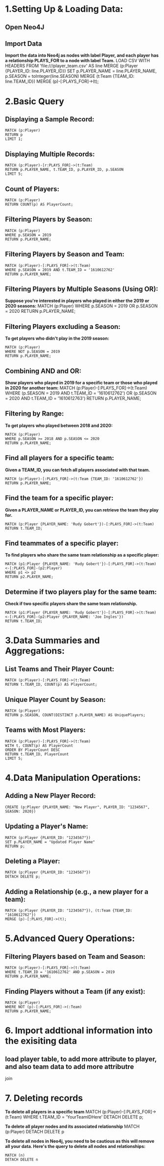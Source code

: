 # 1.Setting Up & Loading Data:
## Open Neo4J

## Import Data
**Import the data into Neo4j as nodes with label Player, and each player has a relationship PLAYS_FOR to a node with label Team.**
LOAD CSV WITH HEADERS FROM 'file:///player_team.csv' AS line
MERGE (p:Player {PLAYER_ID: line.PLAYER_ID})
SET p.PLAYER_NAME = line.PLAYER_NAME, p.SEASON = toInteger(line.SEASON)
MERGE (t:Team {TEAM_ID: line.TEAM_ID})
MERGE (p)-[:PLAYS_FOR]->(t);

# 2.Basic Query
## Displaying a Sample Record:
```
MATCH (p:Player)
RETURN p
LIMIT 1;
```

## Displaying Multiple Records:
```
MATCH (p:Player)-[r:PLAYS_FOR]->(t:Team)
RETURN p.PLAYER_NAME, t.TEAM_ID, p.PLAYER_ID, p.SEASON
LIMIT 5;
```

## Count of Players:
```
MATCH (p:Player)
RETURN COUNT(p) AS PlayerCount;
```

## Filtering Players by Season:
```
MATCH (p:Player)
WHERE p.SEASON = 2019
RETURN p.PLAYER_NAME;
```

## Filtering Players by Season and Team:
``` 
MATCH (p:Player)-[:PLAYS_FOR]->(t:Team)
WHERE p.SEASON = 2019 AND t.TEAM_ID = '1610612762'
RETURN p.PLAYER_NAME;
```

## Filtering Players by Multiple Seasons (Using OR):
**Suppose you're interested in players who played in either the 2019 or 2020 seasons:**
MATCH (p:Player)
WHERE p.SEASON = 2019 OR p.SEASON = 2020
RETURN p.PLAYER_NAME;

## Filtering Players excluding a Season:
**To get players who didn't play in the 2019 season:**
```
MATCH (p:Player)
WHERE NOT p.SEASON = 2019
RETURN p.PLAYER_NAME;
```

## Combining AND and OR:
**Show players who played in 2019 for a specific team or those who played in 2020 for another team:**
MATCH (p:Player)-[:PLAYS_FOR]->(t:Team)
WHERE (p.SEASON = 2019 AND t.TEAM_ID = '1610612762') OR (p.SEASON = 2020 AND t.TEAM_ID = '1610612763')
RETURN p.PLAYER_NAME;

## Filtering by Range:
**To get players who played between 2018 and 2020:**
``` 
MATCH (p:Player)
WHERE p.SEASON >= 2018 AND p.SEASON <= 2020
RETURN p.PLAYER_NAME;
```

## Find all players for a specific team:
**Given a TEAM_ID, you can fetch all players associated with that team.**
```
MATCH (p:Player)-[:PLAYS_FOR]->(t:Team {TEAM_ID: '1610612762'})
RETURN p.PLAYER_NAME;
```

## Find the team for a specific player:
**Given a PLAYER_NAME or PLAYER_ID, you can retrieve the team they play for.**
```
MATCH (p:Player {PLAYER_NAME: 'Rudy Gobert'})-[:PLAYS_FOR]->(t:Team)
RETURN t.TEAM_ID;
```


## Find teammates of a specific player:
**To find players who share the same team relationship as a specific player:**
```
MATCH (p1:Player {PLAYER_NAME: 'Rudy Gobert'})-[:PLAYS_FOR]->(t:Team)<-[:PLAYS_FOR]-(p2:Player)
WHERE p1 <> p2
RETURN p2.PLAYER_NAME;
```


## Determine if two players play for the same team:
**Check if two specific players share the same team relationship.**
```
MATCH (p1:Player {PLAYER_NAME: 'Rudy Gobert'})-[:PLAYS_FOR]->(t:Team)<-[:PLAYS_FOR]-(p2:Player {PLAYER_NAME: 'Joe Ingles'})
RETURN t.TEAM_ID;
```


# 3.Data Summaries and Aggregations:

## List Teams and Their Player Count:
```
MATCH (p:Player)-[:PLAYS_FOR]->(t:Team)
RETURN t.TEAM_ID, COUNT(p) AS PlayerCount;
```

## Unique Player Count by Season:
```
MATCH (p:Player)
RETURN p.SEASON, COUNT(DISTINCT p.PLAYER_NAME) AS UniquePlayers;
```

## Teams with Most Players:
```
MATCH (p:Player)-[:PLAYS_FOR]->(t:Team)
WITH t, COUNT(p) AS PlayerCount
ORDER BY PlayerCount DESC
RETURN t.TEAM_ID, PlayerCount
LIMIT 5;
```

# 4.Data Manipulation Operations:

## Adding a New Player Record:
```
CREATE (p:Player {PLAYER_NAME: "New Player", PLAYER_ID: "1234567", SEASON: 2020})
```

## Updating a Player's Name:
```
MATCH (p:Player {PLAYER_ID: "1234567"})
SET p.PLAYER_NAME = "Updated Player Name"
RETURN p;
```

## Deleting a Player:
```
MATCH (p:Player {PLAYER_ID: "1234567"})
DETACH DELETE p;
```

## Adding a Relationship (e.g., a new player for a team):
```
MATCH (p:Player {PLAYER_ID: "1234567"}), (t:Team {TEAM_ID: "1610612762"})
MERGE (p)-[:PLAYS_FOR]->(t);
```


# 5.Advanced Query Operations:
## Filtering Players based on Team and Season:
```
MATCH (p:Player)-[:PLAYS_FOR]->(t:Team)
WHERE t.TEAM_ID = '1610612762' AND p.SEASON = 2019
RETURN p.PLAYER_NAME;
```

## Finding Players without a Team (if any exist):
```
MATCH (p:Player)
WHERE NOT (p)-[:PLAYS_FOR]->(:Team)
RETURN p.PLAYER_NAME;
```


# 6. Import addtional information into the exisiting data
## load player table, to add more attribute to player, and also team data to add more attributre
join



# 7. Deleting records
**To delete all players in a specific team**
MATCH (p:Player)-[:PLAYS_FOR]->(t:Team)
WHERE t.TEAM_ID = 'YourTeamIDHere'
DETACH DELETE p;

**To delete all player nodes and its associated relationship**
MATCH (p:Player)
DETACH DELETE p


**To delete all nodes in Neo4j, you need to be cautious as this will remove all your data. Here's the query to delete all nodes and relationships:**
```
MATCH (n)
DETACH DELETE n
```
 


